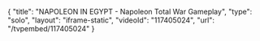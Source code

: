 {
    "title": "NAPOLEON IN EGYPT - Napoleon Total War Gameplay",
    "type": "solo",
    "layout": "iframe-static",
    "videoId": "117405024",
    "url": "\/tvpembed\/117405024"
}